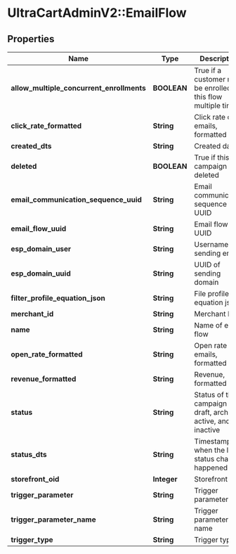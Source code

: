 # UltraCartAdminV2::EmailFlow

## Properties
Name | Type | Description | Notes
------------ | ------------- | ------------- | -------------
**allow_multiple_concurrent_enrollments** | **BOOLEAN** | True if a customer may be enrolled in this flow multiple times | [optional] 
**click_rate_formatted** | **String** | Click rate of emails, formatted | [optional] 
**created_dts** | **String** | Created date | [optional] 
**deleted** | **BOOLEAN** | True if this campaign was deleted | [optional] 
**email_communication_sequence_uuid** | **String** | Email communication sequence UUID | [optional] 
**email_flow_uuid** | **String** | Email flow UUID | [optional] 
**esp_domain_user** | **String** | Username of sending email | [optional] 
**esp_domain_uuid** | **String** | UUID of sending domain | [optional] 
**filter_profile_equation_json** | **String** | File profile equation json | [optional] 
**merchant_id** | **String** | Merchant ID | [optional] 
**name** | **String** | Name of email flow | [optional] 
**open_rate_formatted** | **String** | Open rate of emails, formatted | [optional] 
**revenue_formatted** | **String** | Revenue, formatted | [optional] 
**status** | **String** | Status of the campaign of draft, archived, active, and inactive | [optional] 
**status_dts** | **String** | Timestamp when the last status change happened | [optional] 
**storefront_oid** | **Integer** | Storefront oid | [optional] 
**trigger_parameter** | **String** | Trigger parameter | [optional] 
**trigger_parameter_name** | **String** | Trigger parameter name | [optional] 
**trigger_type** | **String** | Trigger type | [optional] 


